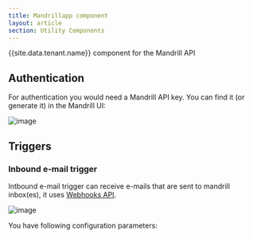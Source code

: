 ```yaml
---
title: Mandrillapp component
layout: article
section: Utility Components
---
```



{{site.data.tenant.name}} component for the Mandrill API

## Authentication

For authentication you would need a Mandrill API key. You can find it (or generate it) in the Mandrill UI:

![image](https://user-images.githubusercontent.com/56208/29975588-353f0cd4-8f37-11e7-8a2c-c5f1800efb9b.png)

## Triggers

### Inbound e-mail trigger

Intbound e-mail trigger can receive e-mails that are sent to mandrill inbox(es), it uses [Webhooks API](https://mandrill.zendesk.com/hc/en-us/articles/205583217-Introduction-to-Webhooks).

![image](https://user-images.githubusercontent.com/56208/29976062-08b3b23a-8f39-11e7-9ca5-67ce4e1e55bc.png)

You have following configuration parameters:



[npm-image]: https://badge.fury.io/js/mandrillapp-component.svg
[npm-url]: https://npmjs.org/package/mandrillapp-component
[travis-image]: https://travis-ci.org/elasticio/mandrillapp-component.svg?branch=master
[travis-url]: https://travis-ci.org/elasticio/mandrillapp-component
[daviddm-image]: https://david-dm.org/elasticio/mandrillapp-component.svg?theme=shields.io
[daviddm-url]: https://david-dm.org/elasticio/mandrillapp-component
